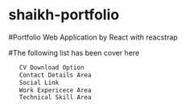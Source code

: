 # shaikh-portfolio

#Portfolio Web Application by React with reacstrap

#The following list has been cover here

```javascript
   CV Download Option
   Contact Details Area
   Social Link
   Work Expericece Area
   Technical Skill Area
```
